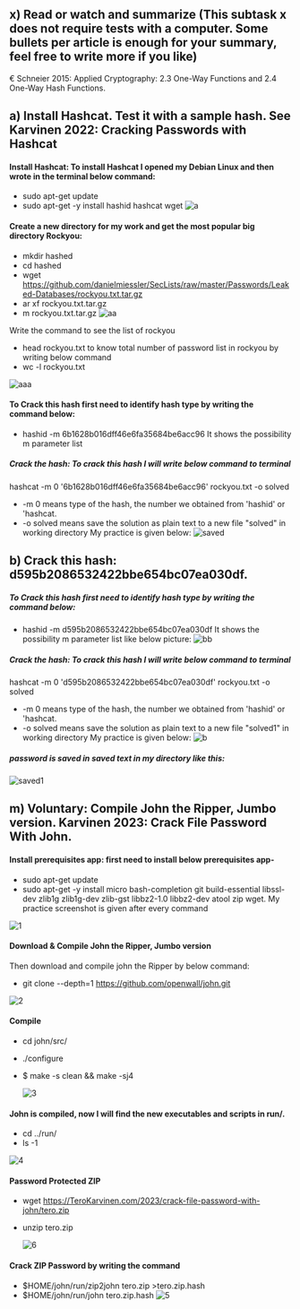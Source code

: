 ## x) Read or watch and summarize (This subtask x does not require tests with a computer. Some bullets per article is enough for your summary, feel free to write more if you like)
€ Schneier 2015: Applied Cryptography: 2.3 One-Way Functions and 2.4 One-Way Hash Functions.
## a) Install Hashcat. Test it with a sample hash. See Karvinen 2022: Cracking Passwords with Hashcat
#### Install Hashcat: To install Hashcat I opened my Debian Linux and then wrote in the terminal below command:
* sudo apt-get update
* sudo apt-get -y install hashid hashcat wget
  ![a](https://github.com/user-attachments/assets/2c2db6cc-ad8d-404f-9560-e346d7949c7e)

#### Create a new directory for my work and get the most popular big directory Rockyou:
* mkdir hashed
* cd hashed
* wget https://github.com/danielmiessler/SecLists/raw/master/Passwords/Leaked-Databases/rockyou.txt.tar.gz
* ar xf rockyou.txt.tar.gz
* m rockyou.txt.tar.gz
  ![aa](https://github.com/user-attachments/assets/a94844f0-e9da-4bd7-8a82-c7dc79943563)
  
Write the command to see the list of rockyou 
* head rockyou.txt
to know total number of password list in rockyou by writing below command
* wc -l rockyou.txt

![aaa](https://github.com/user-attachments/assets/0de49181-a83c-470a-9586-990d283c612b)

#### To Crack this hash first need to identify hash type by writing the command below:
* hashid -m 6b1628b016dff46e6fa35684be6acc96
It shows the possibility m parameter list

##### Crack the hash: To crack this hash I will write below command to terminal 
hashcat -m 0 '6b1628b016dff46e6fa35684be6acc96' rockyou.txt -o solved
* -m 0 means type of the hash, the number we obtained from 'hashid' or 'hashcat.
* -o solved means save the solution as plain text to a new file "solved" in working directory
My practice is given below:
![saved](https://github.com/user-attachments/assets/b1097cec-8826-42ac-bf4c-91afdc6fba62)

 
## b) Crack this hash: d595b2086532422bbe654bc07ea030df.
##### To Crack this hash first need to identify hash type by writing the command below:
* hashid -m d595b2086532422bbe654bc07ea030df
It shows the possibility m parameter list like below picture:
![bb](https://github.com/user-attachments/assets/4b3628ec-1a15-4c8f-b807-7d8e0dbf4e66)


##### Crack the hash: To crack this hash I will write below command to terminal 
hashcat -m 0 'd595b2086532422bbe654bc07ea030df' rockyou.txt -o solved
* -m 0 means type of the hash, the number we obtained from 'hashid' or 'hashcat.
* -o solved means save the solution as plain text to a new file "solved1" in working directory
My practice is given below:
![b](https://github.com/user-attachments/assets/a6480c73-176e-4ef2-8f15-a2dbc8d40b6d)

##### password is saved in saved text in my directory like this:

![saved1](https://github.com/user-attachments/assets/440c464f-b867-45b5-b648-66add85eb995)

## m) Voluntary: Compile John the Ripper, Jumbo version. Karvinen 2023: Crack File Password With John.

#### Install prerequisites app: first need to install below prerequisites app-
* sudo apt-get update
* sudo apt-get -y install micro bash-completion git build-essential libssl-dev zlib1g zlib1g-dev zlib-gst libbz2-1.0 libbz2-dev atool zip wget. My practice screenshot is given after every command

![1](https://github.com/user-attachments/assets/6468ea9c-c40f-4bc9-9690-1c4f2cf6f799)

#### Download & Compile John the Ripper, Jumbo version
Then download and compile john the Ripper by below command: 
* git clone --depth=1 https://github.com/openwall/john.git
  
![2](https://github.com/user-attachments/assets/f0b65a53-2cd3-4318-923d-f2ea803dfe25)
  
#### Compile
*	cd john/src/	
* ./configure
* $ make -s clean && make -sj4

  ![3](https://github.com/user-attachments/assets/5ead7e55-09e4-442c-bc1d-8cb87ec70ebc)

#### John is compiled, now I will find the new executables and scripts in run/.
* cd ../run/
* ls -1
  
![4](https://github.com/user-attachments/assets/cf5b31fc-8440-4108-a1dc-46ce1e0543fc)

#### Password Protected ZIP
* wget https://TeroKarvinen.com/2023/crack-file-password-with-john/tero.zip
* unzip tero.zip

  ![6](https://github.com/user-attachments/assets/a27c1111-3888-4dfb-a8b0-ad4e71d1b778)



#### Crack ZIP Password by writing the command 
*  $HOME/john/run/zip2john tero.zip >tero.zip.hash
*  $HOME/john/run/john tero.zip.hash
![5](https://github.com/user-attachments/assets/abdd5787-d57c-48ea-ab9c-5e5ddd358c0a)
  







 
